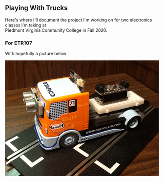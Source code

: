 ## Playing With Trucks

Here's where I'll document the project I'm working on for two electronics classes I'm taking at  
Piedmont Virginia Community College in Fall 2020.

### For ETR107
With hopefully a picture below

![A mockup of the project truck!](https://github.com/dougbrown1048/ETR107-Final-Project/blob/main/Pictures/Truck%2002.JPG "This is rollover text.")

